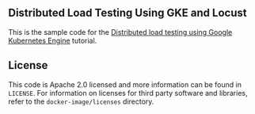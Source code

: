 ## Distributed Load Testing Using GKE and Locust

This is the sample code for the [Distributed load testing using Google Kubernetes Engine](https://cloud.google.com/architecture/distributed-load-testing-using-gke) tutorial.

## License

This code is Apache 2.0 licensed and more information can be found in `LICENSE`. For information on licenses for third party software and libraries, refer to the `docker-image/licenses` directory.


